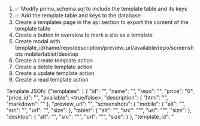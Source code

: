 1. ✅ Modify primo_schema.sql to include the template table and its keys
2. ✅ Add the template table and keys to the database
3. Create a templates page in the api section to export the content of the template table
4. Create a button in overview to mark a site as a template
5. Create modal with template_id/name/repo/description/preview_url/available/repo/screenshots mobile/tablet/desktop
6. Create a create template action
7. Create a delete template action
8. Create a update template action
9. Create a read template action

Template JSON:
{"templates": [
    {
        "id": "",
        "name": "<name>",
        "repo": "<repo>",
        "price": "0",
        "price_id": "",
        "available": <true/false>,
        "description": {
            "html": "<optional template description in html>",
            "markdown": "<optional template description in mardown>"
        },
        "preview_url": "<url>",
        "screenshots": {
            "mobile": {
                "alt": "",
                "src": "<link-to-image>",
                "url": "<link-to-image>",
                "size": <size>
            },
            "tablet": {
                "alt": "",
                "src": ""<link-to-image>",
                "url": ""<link-to-image>",
                "size": <size>
            },
            "desktop": {
                "alt": "",
                "src": ""<link-to-image>",
                "url": ""<link-to-image>",
                "size": <size>
            }
        },
        "template_id": "<template id>"
    },
    ],
}